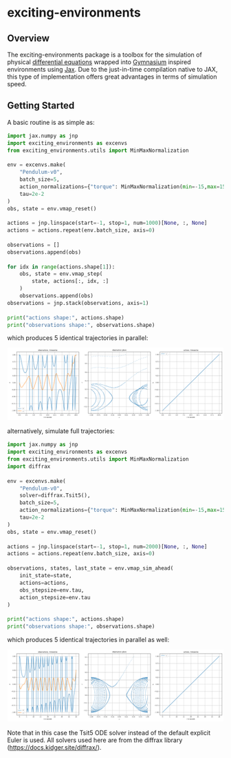 # exciting-environments

## Overview
The exciting-environments package is a toolbox for the simulation of physical [differential equations](https://en.wikipedia.org/wiki/Differential_equation) wrapped into [Gymnasium](https://github.com/Farama-Foundation/Gymnasium) inspired environments using [Jax](https://github.com/google/jax). Due to the just-in-time compilation native to JAX, this type of implementation offers great advantages in terms of simulation speed.

## Getting Started

A basic routine is as simple as:
```py
import jax.numpy as jnp
import exciting_environments as excenvs
from exciting_environments.utils import MinMaxNormalization

env = excenvs.make(
    "Pendulum-v0",
    batch_size=5,
    action_normalizations={"torque": MinMaxNormalization(min=-15,max=15)},
    tau=2e-2
) 
obs, state = env.vmap_reset()

actions = jnp.linspace(start=-1, stop=1, num=1000)[None, :, None]
actions = actions.repeat(env.batch_size, axis=0)

observations = []
observations.append(obs)

for idx in range(actions.shape[1]):
    obs, state = env.vmap_step(
        state, actions[:, idx, :]
    )
    observations.append(obs)
observations = jnp.stack(observations, axis=1)

print("actions shape:", actions.shape)
print("observations shape:", observations.shape)
```

which produces $5$ identical trajectories in parallel:

![](https://github.com/ExcitingSystems/exciting-environments/blob/main/fig/excenvs_pendulum_simulation_example.png?raw=true)

alternatively, simulate full trajectories:

```py
import jax.numpy as jnp
import exciting_environments as excenvs
from exciting_environments.utils import MinMaxNormalization
import diffrax

env = excenvs.make(
    "Pendulum-v0",
    solver=diffrax.Tsit5(),
    batch_size=5,
    action_normalizations={"torque": MinMaxNormalization(min=-15,max=15)},
    tau=2e-2
) 
obs, state = env.vmap_reset()

actions = jnp.linspace(start=-1, stop=1, num=2000)[None, :, None]
actions = actions.repeat(env.batch_size, axis=0)

observations, states, last_state = env.vmap_sim_ahead(
    init_state=state,
    actions=actions,
    obs_stepsize=env.tau,
    action_stepsize=env.tau
)

print("actions shape:", actions.shape)
print("observations shape:", observations.shape)
```

which produces $5$ identical trajectories in parallel as well:

![](https://github.com/ExcitingSystems/exciting-environments/blob/main/fig/excenvs_pendulum_simulation_example_advanced.png?raw=true)

Note that in this case the Tsit5 ODE solver instead of the default explicit Euler is used.
All solvers used here are from the diffrax library (https://docs.kidger.site/diffrax/).